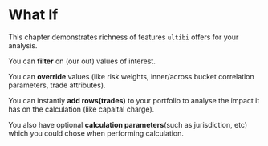 # What If

This chapter demonstrates richness of features `ultibi` offers for your analysis. 

You can **filter** on (our out) values of interest.

You can **override** values (like risk weights, inner/across bucket correlation parameters, trade attributes).

You can instantly **add rows(trades)** to your portfolio to analyse the impact it has on the calculation (like capaital charge).

You also have optional **calculation parameters**(such as jurisdiction, etc) which you could chose when performing calculation.
